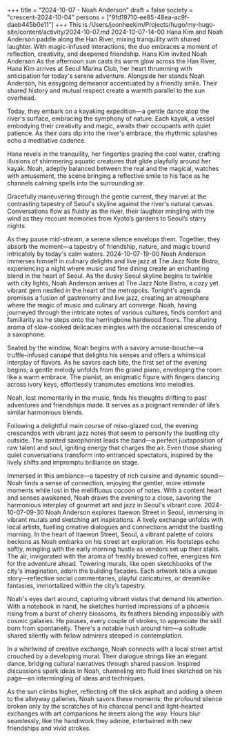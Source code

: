 +++
title = "2024-10-07 - Noah Anderson"
draft = false
society = "crescent-2024-10-04"
persons = ["9fd19710-ee85-48ea-ac9f-daeb445b0e11"]
+++
This is /Users/joonheekim/Projects/hugo/my-hugo-site/content/activity/2024-10-07.md
2024-10-07-14-00
Hana Kim and Noah Anderson paddle along the Han River, mixing tranquility with shared laughter. With magic-infused interactions, the duo embraces a moment of reflection, creativity, and deepened friendship.
Hana Kim invited Noah Anderson
As the afternoon sun casts its warm glow across the Han River, Hana Kim arrives at Seoul Marina Club, her heart thrumming with anticipation for today's serene adventure. Alongside her stands Noah Anderson, his easygoing demeanor accentuated by a friendly smile. Their shared history and mutual respect create a warmth parallel to the sun overhead.

Today, they embark on a kayaking expedition—a gentle dance atop the river's surface, embracing the symphony of nature. Each kayak, a vessel embodying their creativity and magic, awaits their occupants with quiet patience. As their oars dip into the river's embrace, the rhythmic splashes echo a meditative cadence.

Hana revels in the tranquility, her fingertips grazing the cool water, crafting illusions of shimmering aquatic creatures that glide playfully around her kayak. Noah, adeptly balanced between the real and the magical, watches with amusement, the scene bringing a reflective smile to his face as he channels calming spells into the surrounding air.

Gracefully maneuvering through the gentle current, they marvel at the contrasting tapestry of Seoul's skyline against the river's natural canvas. Conversations flow as fluidly as the river, their laughter mingling with the wind as they recount memories from Kyoto’s gardens to Seoul’s starry nights.

As they pause mid-stream, a serene silence envelops them. Together, they absorb the moment—a tapestry of friendship, nature, and magic bound intricately by today's calm waters.
2024-10-07-19-00
Noah Anderson immerses himself in culinary delights and live jazz at The Jazz Note Bistro, experiencing a night where music and fine dining create an enchanting blend in the heart of Seoul.
As the dusky Seoul skyline begins to twinkle with city lights, Noah Anderson arrives at The Jazz Note Bistro, a cozy yet vibrant gem nestled in the heart of the metropolis. Tonight's agenda promises a fusion of gastronomy and live jazz, creating an atmosphere where the magic of music and culinary art converge. Noah, having journeyed through the intricate notes of various cultures, finds comfort and familiarity as he steps onto the herringbone hardwood floors. The alluring aroma of slow-cooked delicacies mingles with the occasional crescendo of a saxophone.

Seated by the window, Noah begins with a savory amuse-bouche—a truffle-infused canapé that delights his senses and offers a whimsical interplay of flavors. As he savors each bite, the first set of the evening begins; a gentle melody unfolds from the grand piano, enveloping the room like a warm embrace. The pianist, an enigmatic figure with fingers dancing across ivory keys, effortlessly transmutes emotions into melodies. 

Noah, lost momentarily in the music, finds his thoughts drifting to past adventures and friendships made. It serves as a poignant reminder of life’s similar harmonious blends.

Following a delightful main course of miso-glazed cod, the evening crescendos with vibrant jazz notes that seem to personify the bustling city outside. The spirited saxophonist leads the band—a perfect juxtaposition of raw talent and soul, igniting energy that charges the air. Even those sharing quiet conversations transform into entranced spectators, inspired by the lively shifts and impromptu brilliance on stage.

Immersed in this ambiance—a tapestry of rich cuisine and dynamic sound—Noah finds a sense of connection, enjoying the gentler, more intimate moments while lost in the mellifluous cocoon of notes. With a content heart and senses awakened, Noah draws the evening to a close, savoring the harmonious interplay of gourmet art and jazz in Seoul's vibrant core.
2024-10-07-09-30
Noah Anderson explores Itaewon Street in Seoul, immersing in vibrant murals and sketching art inspirations. A lively exchange unfolds with local artists, fuelling creative dialogues and connections amidst the bustling morning.
In the heart of Itaewon Street, Seoul, a vibrant palette of colors beckons as Noah embarks on his street art exploration. His footsteps echo softly, mingling with the early morning hustle as vendors set up their stalls. The air, invigorated with the aroma of freshly brewed coffee, energizes him for the adventure ahead. Towering murals, like open sketchbooks of the city's imagination, adorn the building facades. Each artwork tells a unique story—reflective social commentaries, playful caricatures, or dreamlike fantasies, immortalized within the city’s tapestry.

Noah's eyes dart around, capturing vibrant vistas that demand his attention. With a notebook in hand, he sketches hurried impressions of a phoenix rising from a burst of cherry blossoms, its feathers blending impossibly with cosmic galaxies. He pauses, every couple of strokes, to appreciate the skill born from spontaneity. There's a notable hush around him—a solitude shared silently with fellow admirers steeped in contemplation.

In a whirlwind of creative exchange, Noah connects with a local street artist crouched by a developing mural. Their dialogue strings like an elegant dance, bridging cultural narratives through shared passion. Inspired discussions spark ideas in Noah, channeling into fluid lines sketched on his page—an intermingling of ideas and techniques.

As the sun climbs higher, reflecting off the slick asphalt and adding a sheen to the alleyway galleries, Noah savors these moments: the profound silence broken only by the scratches of his charcoal pencil and light-hearted exchanges with art companions he meets along the way. Hours blur seamlessly, like the handiwork they admire, intertwined with new friendships and vivid strokes.
